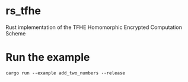 # rs_tfhe
Rust implementation of the TFHE Homomorphic Encrypted Computation Scheme

# Run the example

`cargo run --example add_two_numbers --release`